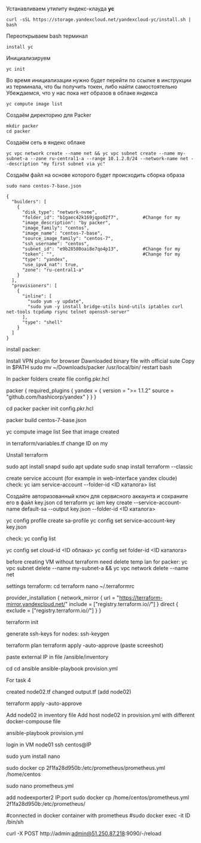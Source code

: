 Устанавливаем утилиту яндекс-клауда **yc**

```
curl -sSL https://storage.yandexcloud.net/yandexcloud-yc/install.sh | bash
```
Переоткрываем bash терминал
```
install yc
```
Инициализируем
```
yc init
```
Во время инициализации нужно будет перейти по ссылке в инструкции из терминала, что бы получить токен, либо найти самостоятельно
Убеждаемся, что у нас пока нет образов в облаке яндекса
```
yc compute image list
```
Создаём директорию для Packer
```
mkdir packer
cd packer
```
Создаём сеть в яндекс облаке
```
yc vpc network create --name net && yc vpc subnet create --name my-subnet-a --zone ru-central1-a --range 10.1.2.0/24 --network-name net --description "my first subnet via yc"
```
Создаём файл на основе которого будет происходить сборка образа
```
sudo nano centos-7-base.json
```
```
{
  "builders": [
    {
      "disk_type": "network-nvme",
      "folder_id": "b1gaec42k169jqpo02f7",         #Change for my
      "image_description": "by packer",
      "image_family": "centos",
      "image_name": "centos-7-base",
      "source_image_family": "centos-7",
      "ssh_username": "centos",
      "subnet_id": "e9b28580oai8e7qo4p13",         #Change for my 
      "token": "",                                 #Change for my
      "type": "yandex",
      "use_ipv4_nat": true,
      "zone": "ru-central1-a"
    }
  ],
  "provisioners": [
    {
      "inline": [
        "sudo yum -y update",
        "sudo yum -y install bridge-utils bind-utils iptables curl net-tools tcpdump rsync telnet openssh-server"
      ],
      "type": "shell"
    }
  ]
}
```
install packer:

Install VPN plugin for browser
Dawnloaded binary file with official sute
Copy in $PATH
sudo mv ~/Downloads/packer /usr/local/bin/
restart bash

In packer folders create file config.pkr.hcl

packer {
  required_plugins {
    yandex = {
      version = ">= 1.1.2"
      source  = "github.com/hashicorp/yandex"
    }
  }
}

cd packer
packer init config.pkr.hcl

packer build centos-7-base.json


yc compute image list
See that image created

in terraform/variables.tf change ID on my

Unstall terraform

sudo apt install snapd
sudo apt update
sudo snap install terraform --classic

create service account (for example in web-interface yandex cloude)
check:
yc iam service-account --folder-id <ID каталога> list

Создайте авторизованный ключ для сервисного аккаунта и сохраните его в файл key.json
cd terraform
yc iam key create --service-account-name default-sa --output key.json --folder-id <ID каталога>

yc config profile create sa-profile
yc config set service-account-key key.json

check:
yc config list

yc config set cloud-id <ID облака>
yc config set folder-id <ID каталога>

before creating VM without terraform need delete temp lan for packer:
yc vpc subnet delete --name my-subnet-a && yc vpc network delete --name net

settings terraform:
cd terraform
nano ~/.terraformrc

provider_installation {
  network_mirror {
    url = "https://terraform-mirror.yandexcloud.net/"
    include = ["registry.terraform.io/*/*"]
  }
  direct {
    exclude = ["registry.terraform.io/*/*"]
  }
}

terraform init

generate ssh-keys for nodes:
ssh-keygen


terraform plan
terraform apply -auto-approve
(paste screeshot)

paste external IP in file /ansible/inventory

cd
cd ansible
ansible-playbook provision.yml

For task 4

created node02.tf
changed output.tf (add node02)

terraform apply -auto-approve


Add node02 in inventory file
Add host node02 in provision.yml with different docker-compouse file

ansible-playbook provision.yml

login in VM node01
ssh centos@IP

sudo yum install nano

sudo docker cp 2f1fa28d950b:/etc/prometheus/prometheus.yml /home/centos

sudo nano prometheus.yml

add nodeexporter2 IP:port
sudo docker cp /home/centos/prometheus.yml 2f1fa28d950b:/etc/prometheus/

#connected in docker container with prometheus
#sudo docker exec -it ID /bin/sh

curl -X POST http://admin:admin@51.250.87.218:9090/-/reload

